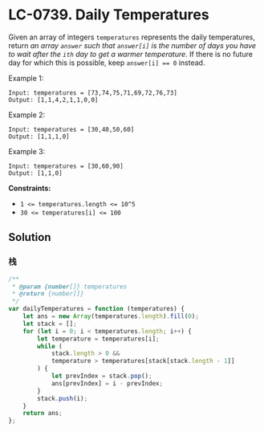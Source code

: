 # LC-0739. Daily Temperatures

Given an array of integers `temperatures` represents the daily temperatures, return _an array `answer` such that `answer[i]` is the number of days you have to wait after the `ith` day to get a warmer temperature_. If there is no future day for which this is possible, keep `answer[i] == 0` instead.

Example 1:

```
Input: temperatures = [73,74,75,71,69,72,76,73]
Output: [1,1,4,2,1,1,0,0]
```

Example 2:

```
Input: temperatures = [30,40,50,60]
Output: [1,1,1,0]
```

Example 3:

```
Input: temperatures = [30,60,90]
Output: [1,1,0]
```

**Constraints:**

-   `1 <= temperatures.length <= 10^5`
-   `30 <= temperatures[i] <= 100`

## Solution

### 栈

```javascript
/**
 * @param {number[]} temperatures
 * @return {number[]}
 */
var dailyTemperatures = function (temperatures) {
    let ans = new Array(temperatures.length).fill(0);
    let stack = [];
    for (let i = 0; i < temperatures.length; i++) {
        let temperature = temperatures[i];
        while (
            stack.length > 0 &&
            temperature > temperatures[stack[stack.length - 1]]
        ) {
            let prevIndex = stack.pop();
            ans[prevIndex] = i - prevIndex;
        }
        stack.push(i);
    }
    return ans;
};
```
